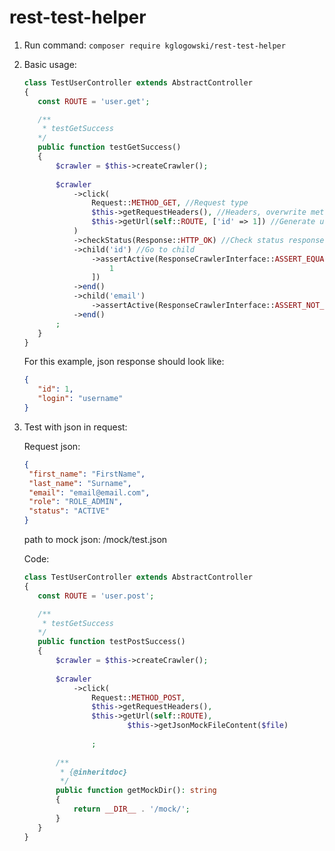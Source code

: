 # rest-test-helper

1. Run command: ``composer require kglogowski/rest-test-helper``

2. Basic usage:
    ```php
    class TestUserController extends AbstractController
    {
       const ROUTE = 'user.get';

       /**
        * testGetSuccess
       */
       public function testGetSuccess()
       {
           $crawler = $this->createCrawler();
     
           $crawler
               ->click(
                   Request::METHOD_GET, //Request type
                   $this->getRequestHeaders(), //Headers, overwrite method
                   $this->getUrl(self::ROUTE, ['id' => 1]) //Generate url
               )
               ->checkStatus(Response::HTTP_OK) //Check status response
               ->child('id') //Go to child
                   ->assertActive(ResponseCrawlerInterface::ASSERT_EQUALS, [
                       1
                   ])
               ->end()
               ->child('email')
                   ->assertActive(ResponseCrawlerInterface::ASSERT_NOT_NULL)
               ->end()
           ;
       }
    }
    ```
    For this example, json response should look like:
    ```json
    {
       "id": 1,
       "login": "username"
    }
    ```
    
3. Test with json in request:
    
    Request json:
    ```json
    {
     "first_name": "FirstName",
     "last_name": "Surname",
     "email": "email@email.com",
     "role": "ROLE_ADMIN",
     "status": "ACTIVE"
    }
    ```
    path to mock json: /mock/test.json

    Code:
    ```php
    class TestUserController extends AbstractController
    {
       const ROUTE = 'user.post';

       /**
        * testGetSuccess
       */
       public function testPostSuccess()
       {
           $crawler = $this->createCrawler();
     
           $crawler
               ->click(
                   Request::METHOD_POST,
                   $this->getRequestHeaders(),
                   $this->getUrl(self::ROUTE),
                           $this->getJsonMockFileContent($file)
                   
                   ;
        
           /**
            * {@inheritdoc}
            */
           public function getMockDir(): string
           {
               return __DIR__ . '/mock/';
           }
       }
    }
    ```